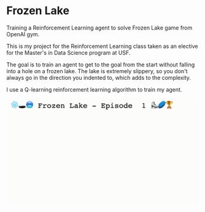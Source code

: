 # Frozen Lake
Training a Reinforcement Learning agent to solve Frozen Lake game from OpenAI gym.

This is my project for the Reinforcement Learning class taken as an elective for the Master's in Data Science program at USF.

The goal is to train an agent to get to the goal from the start without falling into a hole on a frozen lake.
The lake is extremely slippery, so you don't always go in the direction you indented to, which adds to the complexity.

I use a Q-learning reinforcement learning algorithm to train my agent.

![Frozen_Lake GIF](/images/video.gif)

